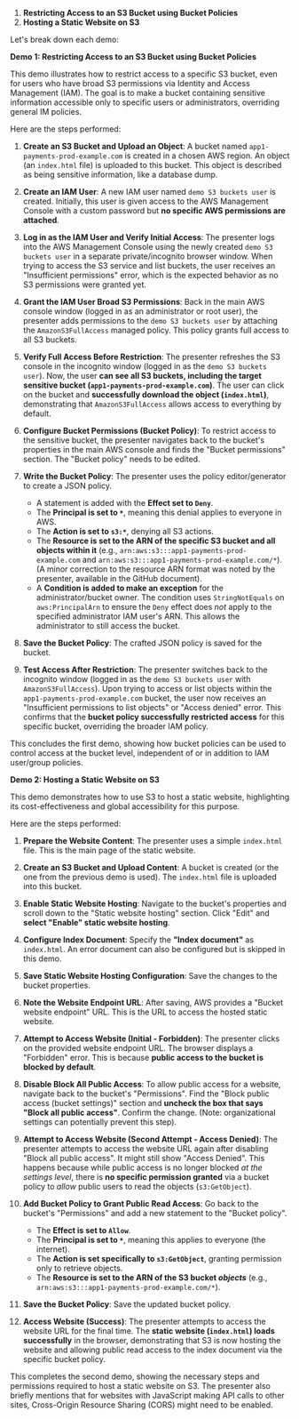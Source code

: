 1.  **Restricting Access to an S3 Bucket using Bucket Policies**
2.  **Hosting a Static Website on S3**

Let's break down each demo:

**Demo 1: Restricting Access to an S3 Bucket using Bucket Policies**

This demo illustrates how to restrict access to a specific S3 bucket, even for users who have broad S3 permissions via Identity and Access Management (IAM). The goal is to make a bucket containing sensitive information accessible only to specific users or administrators, overriding general IM policies.

Here are the steps performed:

1.  **Create an S3 Bucket and Upload an Object**: A bucket named `app1-payments-prod-example.com` is created in a chosen AWS region. An object (an `index.html` file) is uploaded to this bucket. This object is described as being sensitive information, like a database dump.

2.  **Create an IAM User**: A new IAM user named `demo S3 buckets user` is created. Initially, this user is given access to the AWS Management Console with a custom password but **no specific AWS permissions are attached**.

3.  **Log in as the IAM User and Verify Initial Access**: The presenter logs into the AWS Management Console using the newly created `demo S3 buckets user` in a separate private/incognito browser window. When trying to access the S3 service and list buckets, the user receives an "Insufficient permissions" error, which is the expected behavior as no S3 permissions were granted yet.

4.  **Grant the IAM User Broad S3 Permissions**: Back in the main AWS console window (logged in as an administrator or root user), the presenter adds permissions to the `demo S3 buckets user` by attaching the `AmazonS3FullAccess` managed policy. This policy grants full access to all S3 buckets.

5.  **Verify Full Access Before Restriction**: The presenter refreshes the S3 console in the incognito window (logged in as the `demo S3 buckets user`). Now, the user **can see all S3 buckets, including the target sensitive bucket (`app1-payments-prod-example.com`)**. The user can click on the bucket and **successfully download the object (`index.html`)**, demonstrating that `AmazonS3FullAccess` allows access to everything by default.

6.  **Configure Bucket Permissions (Bucket Policy)**: To restrict access to the sensitive bucket, the presenter navigates back to the bucket's properties in the main AWS console and finds the "Bucket permissions" section. The "Bucket policy" needs to be edited.

7.  **Write the Bucket Policy**: The presenter uses the policy editor/generator to create a JSON policy.
    *   A statement is added with the **Effect set to `Deny`**.
    *   The **Principal is set to `*`**, meaning this denial applies to everyone in AWS.
    *   The **Action is set to `s3:*`**, denying all S3 actions.
    *   The **Resource is set to the ARN of the specific S3 bucket and all objects within it** (e.g., `arn:aws:s3:::app1-payments-prod-example.com` and `arn:aws:s3:::app1-payments-prod-example.com/*`). (A minor correction to the resource ARN format was noted by the presenter, available in the GitHub document).
    *   A **Condition is added to make an exception** for the administrator/bucket owner. The condition uses `StringNotEquals` on `aws:PrincipalArn` to ensure the `Deny` effect does *not* apply to the specified administrator IAM user's ARN. This allows the administrator to still access the bucket.

8.  **Save the Bucket Policy**: The crafted JSON policy is saved for the bucket.

9.  **Test Access After Restriction**: The presenter switches back to the incognito window (logged in as the `demo S3 buckets user` with `AmazonS3FullAccess`). Upon trying to access or list objects within the `app1-payments-prod-example.com` bucket, the user now receives an "Insufficient permissions to list objects" or "Access denied" error. This confirms that the **bucket policy successfully restricted access** for this specific bucket, overriding the broader IAM policy.

This concludes the first demo, showing how bucket policies can be used to control access at the bucket level, independent of or in addition to IAM user/group policies.



**Demo 2: Hosting a Static Website on S3**

This demo demonstrates how to use S3 to host a static website, highlighting its cost-effectiveness and global accessibility for this purpose.

Here are the steps performed:

1.  **Prepare the Website Content**: The presenter uses a simple `index.html` file. This is the main page of the static website.

2.  **Create an S3 Bucket and Upload Content**: A bucket is created (or the one from the previous demo is used). The `index.html` file is uploaded into this bucket.

3.  **Enable Static Website Hosting**: Navigate to the bucket's properties and scroll down to the "Static website hosting" section. Click "Edit" and **select "Enable" static website hosting**.

4.  **Configure Index Document**: Specify the **"Index document"** as `index.html`. An error document can also be configured but is skipped in this demo.

5.  **Save Static Website Hosting Configuration**: Save the changes to the bucket properties.

6.  **Note the Website Endpoint URL**: After saving, AWS provides a "Bucket website endpoint" URL. This is the URL to access the hosted static website.

7.  **Attempt to Access Website (Initial - Forbidden)**: The presenter clicks on the provided website endpoint URL. The browser displays a "Forbidden" error. This is because **public access to the bucket is blocked by default**.

8.  **Disable Block All Public Access**: To allow public access for a website, navigate back to the bucket's "Permissions". Find the "Block public access (bucket settings)" section and **uncheck the box that says "Block all public access"**. Confirm the change. (Note: organizational settings can potentially prevent this step).

9.  **Attempt to Access Website (Second Attempt - Access Denied)**: The presenter attempts to access the website URL again after disabling "Block all public access". It might still show "Access Denied". This happens because while public access is no longer blocked *at the settings level*, there is **no specific permission granted** via a bucket policy to *allow* public users to read the objects (`s3:GetObject`).

10. **Add Bucket Policy to Grant Public Read Access**: Go back to the bucket's "Permissions" and add a new statement to the "Bucket policy".
    *   The **Effect is set to `Allow`**.
    *   The **Principal is set to `*`**, meaning this applies to everyone (the internet).
    *   The **Action is set specifically to `s3:GetObject`**, granting permission only to retrieve objects.
    *   The **Resource is set to the ARN of the S3 bucket *objects*** (e.g., `arn:aws:s3:::app1-payments-prod-example.com/*`).

11. **Save the Bucket Policy**: Save the updated bucket policy.

12. **Access Website (Success)**: The presenter attempts to access the website URL for the final time. The **static website (`index.html`) loads successfully** in the browser, demonstrating that S3 is now hosting the website and allowing public read access to the index document via the specific bucket policy.

This completes the second demo, showing the necessary steps and permissions required to host a static website on S3. The presenter also briefly mentions that for websites with JavaScript making API calls to other sites, Cross-Origin Resource Sharing (CORS) might need to be enabled.
